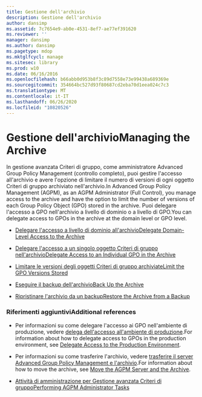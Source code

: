 ```yaml
---
title: Gestione dell'archivio
description: Gestione dell'archivio
author: dansimp
ms.assetid: 7c7654e9-ab0e-4531-8ef7-ae77ef391620
ms.reviewer: ''
manager: dansimp
ms.author: dansimp
ms.pagetype: mdop
ms.mktglfcycl: manage
ms.sitesec: library
ms.prod: w10
ms.date: 06/16/2016
ms.openlocfilehash: b66abb0d953b8f3c89d7558e73e99438a689369e
ms.sourcegitcommit: 354664bc527d93f80687cd2eba70d1eea024c7c3
ms.translationtype: MT
ms.contentlocale: it-IT
ms.lasthandoff: 06/26/2020
ms.locfileid: "10820526"
---
```

# <span data-ttu-id="dbbe6-103">Gestione dell'archivio</span><span class="sxs-lookup"><span data-stu-id="dbbe6-103">Managing the Archive</span></span>


<span data-ttu-id="dbbe6-104">In gestione avanzata Criteri di gruppo, come amministratore Advanced Group Policy Management (controllo completo), puoi gestire l'accesso all'archivio e avere l'opzione di limitare il numero di versioni di ogni oggetto Criteri di gruppo archiviato nell'archivio.</span><span class="sxs-lookup"><span data-stu-id="dbbe6-104">In Advanced Group Policy Management (AGPM), as an AGPM Administrator (Full Control), you manage access to the archive and have the option to limit the number of versions of each Group Policy Object (GPO) stored in the archive.</span></span> <span data-ttu-id="dbbe6-105">Puoi delegare l'accesso a GPO nell'archivio a livello di dominio o a livello di GPO.</span><span class="sxs-lookup"><span data-stu-id="dbbe6-105">You can delegate access to GPOs in the archive at the domain level or GPO level.</span></span>

-   [<span data-ttu-id="dbbe6-106">Delegare l'accesso a livello di dominio all'archivio</span><span class="sxs-lookup"><span data-stu-id="dbbe6-106">Delegate Domain-Level Access to the Archive</span></span>](delegate-domain-level-access-to-the-archive-agpm30ops.md)

-   [<span data-ttu-id="dbbe6-107">Delegare l'accesso a un singolo oggetto Criteri di gruppo nell'archivio</span><span class="sxs-lookup"><span data-stu-id="dbbe6-107">Delegate Access to an Individual GPO in the Archive</span></span>](delegate-access-to-an-individual-gpo-in-the-archive-agpm30ops.md)

-   [<span data-ttu-id="dbbe6-108">Limitare le versioni degli oggetti Criteri di gruppo archiviate</span><span class="sxs-lookup"><span data-stu-id="dbbe6-108">Limit the GPO Versions Stored</span></span>](limit-the-gpo-versions-stored-agpm30ops.md)

-   [<span data-ttu-id="dbbe6-109">Eseguire il backup dell'archivio</span><span class="sxs-lookup"><span data-stu-id="dbbe6-109">Back Up the Archive</span></span>](back-up-the-archive.md)

-   [<span data-ttu-id="dbbe6-110">Ripristinare l'archivio da un backup</span><span class="sxs-lookup"><span data-stu-id="dbbe6-110">Restore the Archive from a Backup</span></span>](restore-the-archive-from-a-backup.md)

### <span data-ttu-id="dbbe6-111">Riferimenti aggiuntivi</span><span class="sxs-lookup"><span data-stu-id="dbbe6-111">Additional references</span></span>

-   <span data-ttu-id="dbbe6-112">Per informazioni su come delegare l'accesso ai GPO nell'ambiente di produzione, vedere [delega dell'accesso all'ambiente di produzione](delegate-access-to-the-production-environment-agpm30ops.md).</span><span class="sxs-lookup"><span data-stu-id="dbbe6-112">For information about how to delegate access to GPOs in the production environment, see [Delegate Access to the Production Environment](delegate-access-to-the-production-environment-agpm30ops.md).</span></span>

-   <span data-ttu-id="dbbe6-113">Per informazioni su come trasferire l'archivio, vedere [trasferire il server Advanced Group Policy Management e l'archivio](move-the-agpm-server-and-the-archive.md).</span><span class="sxs-lookup"><span data-stu-id="dbbe6-113">For information about how to move the archive, see [Move the AGPM Server and the Archive](move-the-agpm-server-and-the-archive.md).</span></span>

-   [<span data-ttu-id="dbbe6-114">Attività di amministrazione per Gestione avanzata Criteri di gruppo</span><span class="sxs-lookup"><span data-stu-id="dbbe6-114">Performing AGPM Administrator Tasks</span></span>](performing-agpm-administrator-tasks-agpm30ops.md)

 

 





